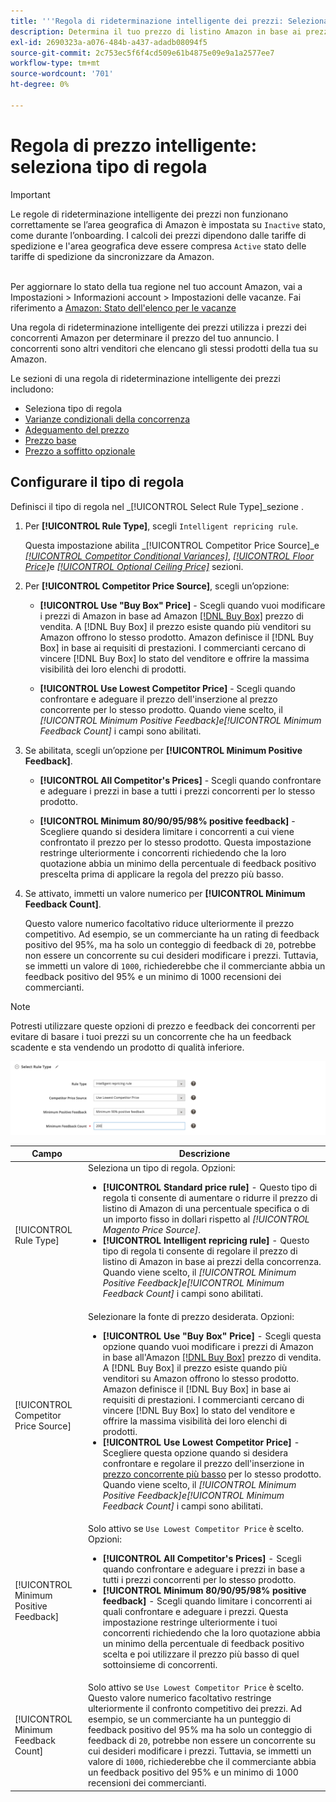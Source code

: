 ```yaml
---
title: '''Regola di rideterminazione intelligente dei prezzi: Seleziona tipo di regola'''
description: Determina il tuo prezzo di listino Amazon in base ai prezzi della concorrenza creando una regola di rideterminazione intelligente dei prezzi.
exl-id: 2690323a-a076-484b-a437-adadb08094f5
source-git-commit: 2c753ec5f6f4cd509e61b4875e09e9a1a2577ee7
workflow-type: tm+mt
source-wordcount: '701'
ht-degree: 0%

---
```


# Regola di prezzo intelligente: seleziona tipo di regola

>[!IMPORTANT]
>
>Le regole di rideterminazione intelligente dei prezzi non funzionano correttamente se l’area geografica di Amazon è impostata su `Inactive` stato, come durante l’onboarding. I calcoli dei prezzi dipendono dalle tariffe di spedizione e l&#39;area geografica deve essere compresa `Active` stato delle tariffe di spedizione da sincronizzare da Amazon.<br><br>
>
>Per aggiornare lo stato della tua regione nel tuo account Amazon, vai a Impostazioni > Informazioni account > Impostazioni delle vacanze. Fai riferimento a [Amazon: Stato dell&#39;elenco per le vacanze](https://sellercentral.amazon.com/gp/help/help.html?itemID=200135620/&quot;target=&quot;_blank)

Una regola di rideterminazione intelligente dei prezzi utilizza i prezzi dei concorrenti Amazon per determinare il prezzo del tuo annuncio. I concorrenti sono altri venditori che elencano gli stessi prodotti della tua su Amazon.

Le sezioni di una regola di rideterminazione intelligente dei prezzi includono:

- Seleziona tipo di regola
- [Varianze condizionali della concorrenza](./competitor-conditional-variances.md)
- [Adeguamento del prezzo](./price-adjustment.md)
- [Prezzo base](./floor-price.md)
- [Prezzo a soffitto opzionale](./optional-ceiling-price.md)

## Configurare il tipo di regola

Definisci il tipo di regola nel _[!UICONTROL Select Rule Type]_sezione .

1. Per **[!UICONTROL Rule Type]**, scegli `Intelligent repricing rule`.

   Questa impostazione abilita _[!UICONTROL Competitor Price Source]_e [_[!UICONTROL Competitor Conditional Variances]_](./competitor-conditional-variances.md), [_[!UICONTROL Floor Price]_](./floor-price.md)e [_[!UICONTROL Optional Ceiling Price]_](./optional-ceiling-price.md) sezioni.

1. Per **[!UICONTROL Competitor Price Source]**, scegli un’opzione:

   - **[!UICONTROL Use "Buy Box" Price]** - Scegli quando vuoi modificare i prezzi di Amazon in base ad Amazon [[!DNL Buy Box]](./buy-box-competitor-pricing.md) prezzo di vendita. A [!DNL Buy Box] il prezzo esiste quando più venditori su Amazon offrono lo stesso prodotto. Amazon definisce il [!DNL Buy Box] in base ai requisiti di prestazioni. I commercianti cercano di vincere [!DNL Buy Box] lo stato del venditore e offrire la massima visibilità dei loro elenchi di prodotti.

   - **[!UICONTROL Use Lowest Competitor Price]** - Scegli quando confrontare e adeguare il prezzo dell&#39;inserzione al prezzo concorrente per lo stesso prodotto. Quando viene scelto, il _[!UICONTROL Minimum Positive Feedback]_e_[!UICONTROL Minimum Feedback Count]_ i campi sono abilitati.

1. Se abilitata, scegli un’opzione per **[!UICONTROL Minimum Positive Feedback]**.

   - **[!UICONTROL All Competitor's Prices]** - Scegli quando confrontare e adeguare i prezzi in base a tutti i prezzi concorrenti per lo stesso prodotto.

   - **[!UICONTROL Minimum 80/90/95/98% positive feedback]** - Scegliere quando si desidera limitare i concorrenti a cui viene confrontato il prezzo per lo stesso prodotto. Questa impostazione restringe ulteriormente i concorrenti richiedendo che la loro quotazione abbia un minimo della percentuale di feedback positivo prescelta prima di applicare la regola del prezzo più basso.

1. Se attivato, immetti un valore numerico per **[!UICONTROL Minimum Feedback Count]**.

   Questo valore numerico facoltativo riduce ulteriormente il prezzo competitivo. Ad esempio, se un commerciante ha un rating di feedback positivo del 95%, ma ha solo un conteggio di feedback di `20`, potrebbe non essere un concorrente su cui desideri modificare i prezzi. Tuttavia, se immetti un valore di `1000`, richiederebbe che il commerciante abbia un feedback positivo del 95% e un minimo di 1000 recensioni dei commercianti.

>[!NOTE]
>
>Potresti utilizzare queste opzioni di prezzo e feedback dei concorrenti per evitare di basare i tuoi prezzi su un concorrente che ha un feedback scadente e sta vendendo un prodotto di qualità inferiore.

![Regola di rideterminazione intelligente dei prezzi: seleziona il tipo di regola](assets/ob-intelligent-price-rule-type.png)

| Campo | Descrizione |
|--- |--- |
| [!UICONTROL Rule Type] | Seleziona un tipo di regola. Opzioni:<ul><li>**[!UICONTROL Standard price rule]** - Questo tipo di regola ti consente di aumentare o ridurre il prezzo di listino di Amazon di una percentuale specifica o di un importo fisso in dollari rispetto al _[!UICONTROL Magento Price Source]_. </li><li>**[!UICONTROL Intelligent repricing rule]** - Questo tipo di regola ti consente di regolare il prezzo di listino di Amazon in base ai prezzi della concorrenza. Quando viene scelto, il _[!UICONTROL Minimum Positive Feedback]_e_[!UICONTROL Minimum Feedback Count]_ i campi sono abilitati.</li></ul> |
| [!UICONTROL Competitor Price Source] | Selezionare la fonte di prezzo desiderata. Opzioni:<ul><li>**[!UICONTROL Use "Buy Box" Price]** - Scegli questa opzione quando vuoi modificare i prezzi di Amazon in base all&#39;Amazon [[!DNL Buy Box]](./buy-box-competitor-pricing.md) prezzo di vendita. A [!DNL Buy Box] il prezzo esiste quando più venditori su Amazon offrono lo stesso prodotto. Amazon definisce il [!DNL Buy Box] in base ai requisiti di prestazioni. I commercianti cercano di vincere [!DNL Buy Box] lo stato del venditore e offrire la massima visibilità dei loro elenchi di prodotti.</li><li>**[!UICONTROL Use Lowest Competitor Price]** - Scegliere questa opzione quando si desidera confrontare e regolare il prezzo dell&#39;inserzione in [prezzo concorrente più basso](./lowest-competitor-pricing.md) per lo stesso prodotto. Quando viene scelto, il _[!UICONTROL Minimum Positive Feedback]_e_[!UICONTROL Minimum Feedback Count]_ i campi sono abilitati.</li></ul> |
| [!UICONTROL Minimum Positive Feedback] | Solo attivo se `Use Lowest Competitor Price` è scelto. Opzioni:<ul><li>**[!UICONTROL All Competitor's Prices]** - Scegli quando confrontare e adeguare i prezzi in base a tutti i prezzi concorrenti per lo stesso prodotto.</li><li>**[!UICONTROL Minimum 80/90/95/98% positive feedback]** - Scegli quando limitare i concorrenti ai quali confrontare e adeguare i prezzi. Questa impostazione restringe ulteriormente i tuoi concorrenti richiedendo che la loro quotazione abbia un minimo della percentuale di feedback positivo scelta e poi utilizzare il prezzo più basso di quel sottoinsieme di concorrenti.</li></ul> |
| [!UICONTROL Minimum Feedback Count] | Solo attivo se `Use Lowest Competitor Price` è scelto. Questo valore numerico facoltativo restringe ulteriormente il confronto competitivo dei prezzi. Ad esempio, se un commerciante ha un punteggio di feedback positivo del 95% ma ha solo un conteggio di feedback di `20`, potrebbe non essere un concorrente su cui desideri modificare i prezzi. Tuttavia, se immetti un valore di `1000`, richiederebbe che il commerciante abbia un feedback positivo del 95% e un minimo di 1000 recensioni dei commercianti. |
